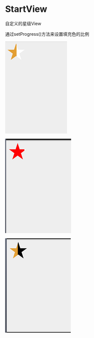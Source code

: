 # StartView
自定义的星级View


通过setProgress()方法来设置填充色的比例


![image](https://github.com/yunyeLoveYoona/StartView/blob/master/app/src/main/res/drawable-hdpi/a.png)




![image](https://github.com/yunyeLoveYoona/StartView/blob/master/app/src/main/res/drawable-hdpi/b.png)





![image](https://github.com/yunyeLoveYoona/StartView/blob/master/app/src/main/res/drawable-hdpi/c.png)
